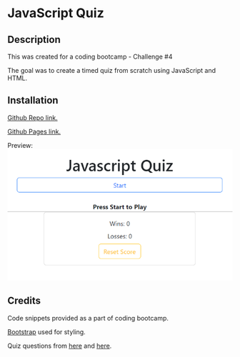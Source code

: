 # JavaScript Quiz

## Description

This was created for a coding bootcamp - Challenge #4

The goal was to create a timed quiz from scratch using JavaScript and HTML.

## Installation

[Github Repo link.](https://github.com/flying-tadpole/JavascriptQuiz)

[Github Pages link.](https://flying-tadpole.github.io/JavascriptQuiz/)

Preview:
![preview web app](./assets/jsquiz_preview.png)

## Credits

Code snippets provided as a part of coding bootcamp.

[Bootstrap](https://getbootstrap.com/) used for styling.

Quiz questions from [here](https://www.javatpoint.com/javascript-mcq) and [here](https://www.w3schools.com/js/js_quiz.asp).

